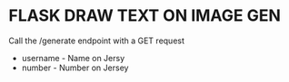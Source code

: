 # FLASK DRAW TEXT ON IMAGE GEN

Call the /generate endpoint with a GET request
* username - Name on Jersy
* number - Number on Jersey
